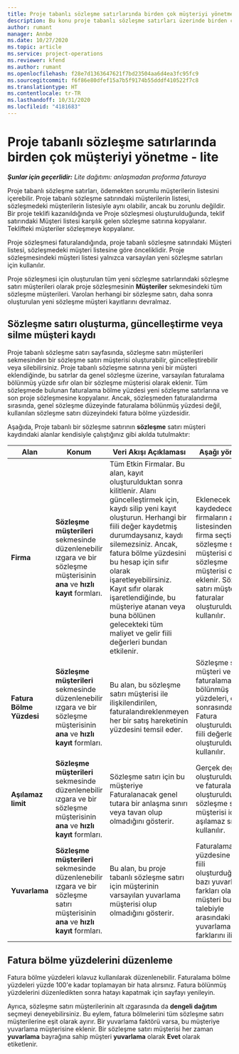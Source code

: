 ```yaml
---
title: Proje tabanlı sözleşme satırlarında birden çok müşteriyi yönetme - lite
description: Bu konu proje tabanlı sözleşme satırları üzerinde birden çok müşterinin yönetilmesi hakkında bilgi sağlar.
author: rumant
manager: Annbe
ms.date: 10/27/2020
ms.topic: article
ms.service: project-operations
ms.reviewer: kfend
ms.author: rumant
ms.openlocfilehash: f28e7d1363647621f7bd23504aa6d4ea3fc95fc9
ms.sourcegitcommit: f6f86e80dfef15a7b5f9174b55dddf410522f7c8
ms.translationtype: HT
ms.contentlocale: tr-TR
ms.lasthandoff: 10/31/2020
ms.locfileid: "4181683"
---
```

# <a name="manage-multiple-customers-on-project-based-contract-lines---lite"></a>Proje tabanlı sözleşme satırlarında birden çok müşteriyi yönetme - lite

_**Şunlar için geçerlidir:** Lite dağıtımı: anlaşmadan proforma faturaya_

Proje tabanlı sözleşme satırları, ödemekten sorumlu müşterilerin listesini içerebilir. Proje tabanlı sözleşme satırındaki müşterilerin listesi, sözleşmedeki müşterilerin listesiyle aynı olabilir, ancak bu zorunlu değildir. Bir proje teklifi kazanıldığında ve Proje sözleşmesi oluşturulduğunda, teklif satırındaki Müşteri listesi karşılık gelen sözleşme satırına kopyalanır. Teklifteki müşteriler sözleşmeye kopyalanır.

Proje sözleşmesi faturalandığında, proje tabanlı sözleşme satırındaki Müşteri listesi, sözleşmedeki müşteri listesine göre önceliklidir. Proje sözleşmesindeki müşteri listesi yalnızca varsayılan yeni sözleşme satırları için kullanılır.

Proje sözleşmesi için oluşturulan tüm yeni sözleşme satırlarındaki sözleşme satırı müşterileri olarak proje sözleşmesinin **Müşteriler** sekmesindeki tüm sözleşme müşterileri. Varolan herhangi bir sözleşme satırı, daha sonra oluşturulan yeni sözleşme müşteri kayıtlarını devralmaz.

## <a name="create-update-or-delete-a-contract-line-customer-record"></a>Sözleşme satırı oluşturma, güncelleştirme veya silme müşteri kaydı

Proje tabanlı sözleşme satırı sayfasında, sözleşme satırı müşterileri sekmesinden bir sözleşme satırı müşterisi oluşturabilir, güncelleştirebilir veya silebilirsiniz. Proje tabanlı sözleşme satırına yeni bir müşteri eklendiğinde, bu satırlar da genel sözleşme üzerine, varsayılan faturalama bölünmüş yüzde sıfır olan bir sözleşme müşterisi olarak eklenir. Tüm sözleşmede bulunan faturalama bölme yüzdesi yeni sözleşme satırlarına ve son proje sözleşmesine kopyalanır. Ancak, sözleşmeden faturalandırma sırasında, genel sözleşme düzeyinde faturalama bölünmüş yüzdesi değil, kullanılan sözleşme satırı düzeyindeki fatura bölme yüzdesidir.

Aşağıda, Proje tabanlı bir sözleşme satırının **sözleşme** satırı müşteri kaydındaki alanlar kendisiyle çalıştığınız gibi akılda tutulmaktır:

| Alan | Konum | Veri Akışı Açıklaması | Aşağı yönlü etki |
| --- | --- | --- | --- |
| **Firma** | **Sözleşme müşterileri** sekmesinde düzenlenebilir ızgara ve bir sözleşme müşterisinin **ana** ve **hızlı kayıt** formları. | Tüm Etkin Firmalar. Bu alan, kayıt oluşturulduktan sonra kilitlenir. Alanı güncelleştirmek için, kaydı silip yeni kayıt oluşturun. Herhangi bir fiili değer kaydetmiş durumdaysanız, kaydı silemezsiniz. Ancak, fatura bölme yüzdesini bu hesap için sıfır olarak işaretleyebilirsiniz. Kayıt sıfır olarak işaretlendiğinde, bu müşteriye atanan veya buna bölünen gelecekteki tüm maliyet ve gelir fiili değerleri bundan etkilenir. | Eklenecek ve kaydedeceğiniz firmaların ana listesinden bir firma seçtiğinizde, sözleşme satırı müşterisi de bir sözleşme müşterisi olarak eklenir. Sözleşme satırı müşterileri, faturalar oluşturulduğunda kullanılır. |
| **Fatura Bölme Yüzdesi** | **Sözleşme müşterileri** sekmesinde düzenlenebilir ızgara ve bir sözleşme müşterisinin **ana** ve **hızlı kayıt** formları. | Bu alan, bu sözleşme satırı müşterisi ile ilişkilendirilen, faturalandıreklenmeyen her bir satış hareketinin yüzdesini temsil eder. | Sözleşme satırı müşteri ve faturalama bölünmüş yüzdeleri, onay sonrasında ve Fatura oluşturulduğunda fiili değerler oluşturulduğunda kullanılır. |
| **Aşılamaz limit** | **Sözleşme müşterileri** sekmesinde düzenlenebilir ızgara ve bir sözleşme müşterisinin **ana** ve **hızlı kayıt** formları. | Sözleşme satırı için bu müşteriye Faturalanacak genel tutara bir anlaşma sınırı veya tavan olup olmadığını gösterir. | Gerçek değerler oluşturulduğunda ve faturalar oluşturulduğunda, sözleşme satırı müşterisi için aşılamaz sınırı kullanılır. |
| **Yuvarlama** | **Sözleşme müşterileri** sekmesinde düzenlenebilir ızgara ve bir sözleşme satırı müşterisinin **ana** ve **hızlı kayıt** formları. | Bu alan, bu proje tabanlı sözleşme satırı için müşterinin varsayılan yuvarlama müşterisi olup olmadığını gösterir. | Faturalama bölme yüzdesine göre bir fiili oluşturduğunuzda, bazı yuvarlama farkları olabilir. Bu müşteri bu servis talebiyle arasındaki yuvarlama farklarını ilişkilidir. |

## <a name="edit-billing-split-percentages"></a>Fatura bölme yüzdelerini düzenleme

Fatura bölme yüzdeleri kılavuz kullanılarak düzenlenebilir. Faturalama bölme yüzdeleri yüzde 100'e kadar toplamayan bir hata alırsınız. Fatura bölünmüş yüzdelerini düzenledikten sonra hatayı kapatmak için sayfayı yenileyin.

Ayrıca, sözleşme satırı müşterilerinin alt ızgarasında da **dengeli dağıtım** seçmeyi deneyebilirsiniz. Bu eylem, fatura bölmelerini tüm sözleşme satırı müşterilerine eşit olarak ayırır. Bir yuvarlama faktörü varsa, bu müşteriye yuvarlama müşterisine eklenir. Bir sözleşme satırı müşterisi her zaman **yuvarlama** bayrağına sahip müşteri **yuvarlama** olarak **Evet** olarak etiketlenir.
